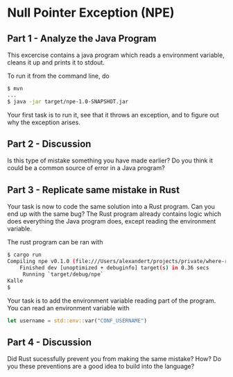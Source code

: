 # Null Pointer Exception (NPE)

## Part 1 - Analyze the Java Program
This excercise contains a java program which reads a environment variable, cleans it up and prints it to stdout.

To run it from the command line, do
```bash
$ mvn
...
$ java -jar target/npe-1.0-SNAPSHOT.jar
```

Your first task is to run it, see that it throws an exception, and to figure out why the exception arises.

## Part 2 - Discussion
Is this type of mistake something you have made earlier? Do you think it could be a common source of error in
a Java program?

## Part 3 - Replicate same mistake in Rust

Your task is now to code the same solution into a Rust program. Can you end up with the same bug? The Rust program
already contains logic which does everything the Java program does, except reading the
environment variable. 

The rust program can be ran with
```bash
$ cargo run
Compiling npe v0.1.0 (file:///Users/alexandert/projects/private/where-rust-shines/tasks/npe/rust)
    Finished dev [unoptimized + debuginfo] target(s) in 0.36 secs
     Running `target/debug/npe`
Kalle
$ 
```

Your task is to add the environment variable reading part of the program.
You can read an environment variable with
```rust
let username = std::env::var("CONF_USERNAME")
```

## Part 4 - Discussion

Did Rust sucessfully prevent you from making the same mistake? How?
Do you these preventions are a good idea to build into the language?
